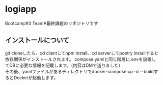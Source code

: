 # logiapp  
Bootcamp#3 TeamA最終課題のリポジトリです

## インストールについて
git cloneしたら、cd clientしてnpm install、cd serverしてpoetry installすると依存関係がインストールされます。 
compose.yamlと同じ階層に.envを設置してDBに必要な情報を記載します。（内容はDMで送りました）  
その後、yamlファイルがあるディレクトリでdocker-compose up -d --buildするとDockerが起動します。